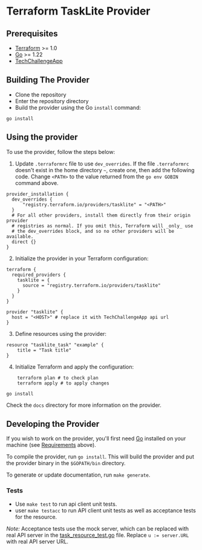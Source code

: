 # Terraform TaskLite Provider

## Prerequisites
- [Terraform](https://developer.hashicorp.com/terraform/downloads) >= 1.0
- [Go](https://golang.org/doc/install) >= 1.22
- [TechChallengeApp](https://github.com/servian/TechChallengeApp)

## Building The Provider

* Clone the repository
* Enter the repository directory
* Build the provider using the Go `install` command:

```shell
go install
```

## Using the provider

To use the provider, follow the steps below:

1. Update `.terraformrc` file to use `dev_overrides`. If the file `.terraformrc` doesn't exist in the home directory `~`, create one, then add the following code. Change `<PATH>` to the value returned from the `go env GOBIN` command above.

```HCL
provider_installation {
  dev_overrides {
      "registry.terraform.io/providers/tasklite" = "<PATH>"
  }
  # For all other providers, install them directly from their origin provider
  # registries as normal. If you omit this, Terraform will _only_ use
  # the dev_overrides block, and so no other providers will be available.
  direct {}
}
```

2. Initialize the provider in your Terraform configuration:

```HCL
terraform {
  required_providers {
    tasklite = {
      source = "registry.terraform.io/providers/tasklite"
    }
  }
}

provider "tasklite" {
  host = "<HOST>" # replace it with TechChallengeApp api url
}
```

3. Define resources using the provider:

```HCL
resource "tasklite_task" "example" {
    title = "Task title"
}
```

4. Initialize Terraform and apply the configuration:

```HCL
    terraform plan # to check plan
    terraform apply # to apply changes
```

```shell
go install
```

Check the `docs` directory for more information on the provider.

## Developing the Provider
If you wish to work on the provider, you'll first need [Go](http://www.golang.org) installed on your machine (see [Requirements](#requirements) above).

To compile the provider, run `go install`. This will build the provider and put the provider binary in the `$GOPATH/bin` directory.

To generate or update documentation, run `make generate`.

### Tests
* Use `make test` to run api client unit tests.
* user `make testacc` to run API client unit tests as well as acceptance tests for the resource.

*Note:* Acceptance tests use the mock server, which can be replaced with real API server in the [task_resource_test.go](internal/provider/task_resource_test.go) file. Replace `u := server.URL` with real API server URL.